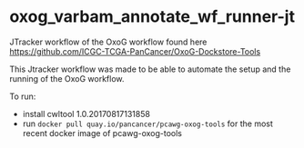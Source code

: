 # oxog_varbam_annotate_wf_runner-jt

JTracker workflow of the OxoG workflow found here https://github.com/ICGC-TCGA-PanCancer/OxoG-Dockstore-Tools

This Jtracker workflow was made to be able to automate the setup and the running of the OxoG workflow.

To run: 
* install cwltool 1.0.20170817131858
* run `docker pull quay.io/pancancer/pcawg-oxog-tools` for the most recent docker image of pcawg-oxog-tools

